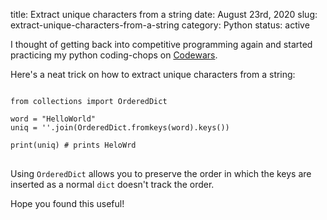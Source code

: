 title: Extract unique characters from a string
date: August 23rd, 2020
slug: extract-unique-characters-from-a-string
category: Python
status: active

I thought of getting back into competitive programming again and 
started practicing my python coding-chops on [Codewars](https://www.codewars.com).

Here's a neat trick on how to extract unique characters from a string:

<pre>
<code class="python">
from collections import OrderedDict

word = "HelloWorld"
uniq = ''.join(OrderedDict.fromkeys(word).keys())

print(uniq) # prints HeloWrd
</code>
</pre>

Using `OrderedDict` allows you to preserve the order in which the keys are inserted as a normal `dict` doesn't track the order.

Hope you found this useful!